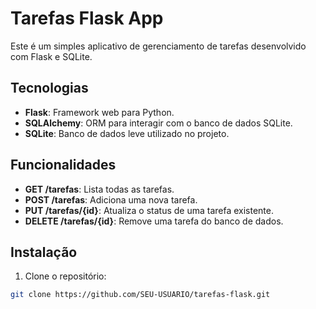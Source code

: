 # Tarefas Flask App

Este é um simples aplicativo de gerenciamento de tarefas desenvolvido com Flask e SQLite.

## Tecnologias

- **Flask**: Framework web para Python.
- **SQLAlchemy**: ORM para interagir com o banco de dados SQLite.
- **SQLite**: Banco de dados leve utilizado no projeto.

## Funcionalidades

- **GET /tarefas**: Lista todas as tarefas.
- **POST /tarefas**: Adiciona uma nova tarefa.
- **PUT /tarefas/{id}**: Atualiza o status de uma tarefa existente.
- **DELETE /tarefas/{id}**: Remove uma tarefa do banco de dados.

## Instalação

1. Clone o repositório:

```bash
git clone https://github.com/SEU-USUARIO/tarefas-flask.git
